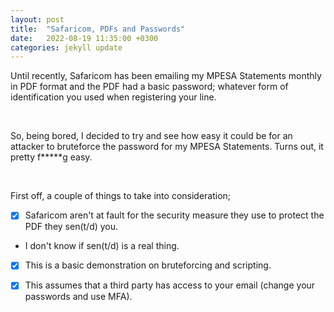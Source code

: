```yaml
---
layout: post
title:  "Safaricom, PDFs and Passwords"
date:   2022-08-19 11:35:00 +0300
categories: jekyll update
---
```


Until recently, Safaricom has been emailing my MPESA Statements monthly in PDF format and the PDF had a basic password; whatever form of identification you used when registering your line.

<br>

So, being bored, I decided to try and see how easy it could be for an attacker to bruteforce the password for my MPESA Statements. Turns out, it pretty f*****g easy.

<br>

First off, a couple of things to take into consideration;

- [x] Safaricom aren't at fault for the security measure they use to protect the PDF they sen(t/d) you.

- I don't know if sen(t/d) is a real thing.

- [x] This is a basic demonstration on bruteforcing and scripting.

- [x] This assumes that a third party has access to your email (change your passwords and use MFA).

